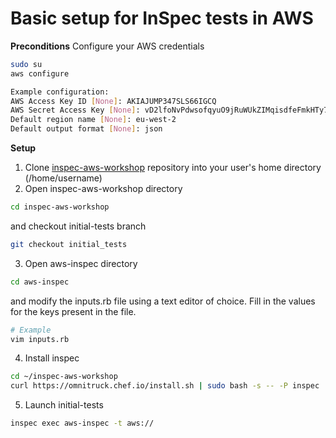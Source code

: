 # Basic setup for InSpec tests in AWS

**Preconditions**
Configure your AWS credentials
```bash
sudo su
aws configure
```
```bash 
Example configuration:
AWS Access Key ID [None]: AKIAJUMP347SLS66IGCQ
AWS Secret Access Key [None]: vD2lfoNvPdwsofqyuO9jRuWUkZIMqisdfeFmkHTy7ON+w
Default region name [None]: eu-west-2
Default output format [None]: json
```
**Setup**
1. Clone [inspec-aws-workshop](https://github.com/pgorka/inspec-aws-workshop "inspec-aws-workshop") repository into your user's home directory (/home/username)
2. Open inspec-aws-workshop directory
```bash
cd inspec-aws-workshop
```
and checkout initial-tests branch
```bash
git checkout initial_tests
```
3. Open aws-inspec directory
```bash
cd aws-inspec
```
and modify the inputs.rb file using a text editor of choice.
Fill in the values for the keys present in the file.
```bash
# Example
vim inputs.rb
```
4. Install inspec
```bash
cd ~/inspec-aws-workshop
curl https://omnitruck.chef.io/install.sh | sudo bash -s -- -P inspec
```
5. Launch initial-tests
```bash
inspec exec aws-inspec -t aws://
```
